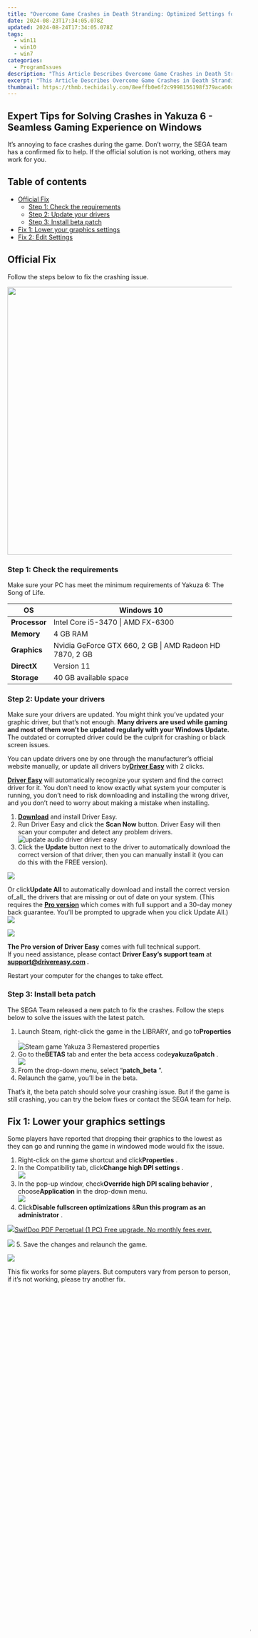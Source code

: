 ```yaml
---
title: "Overcome Game Crashes in Death Stranding: Optimized Settings for a Perfect Gaming Session"
date: 2024-08-23T17:34:05.078Z
updated: 2024-08-24T17:34:05.078Z
tags:
  - win11
  - win10
  - win7
categories:
  - ProgramIssues
description: "This Article Describes Overcome Game Crashes in Death Stranding: Optimized Settings for a Perfect Gaming Session"
excerpt: "This Article Describes Overcome Game Crashes in Death Stranding: Optimized Settings for a Perfect Gaming Session"
thumbnail: https://thmb.techidaily.com/8eeffb0e6f2c9998156198f379aca60dcf8cc0a8121a8e9ad6701616d8eaae16.jpg
---
```


## Expert Tips for Solving Crashes in Yakuza 6 - Seamless Gaming Experience on Windows

It’s annoying to face crashes during the game. Don’t worry, the SEGA team has a confirmed fix to help. If the official solution is not working, others may work for you.

## Table of contents

* [Official Fix](https://tools.techidaily.com/drivereasy/download/)  
  * [Step 1: Check the requirements](https://tools.techidaily.com/drivereasy/download/)  
  * [Step 2: Update your drivers](https://tools.techidaily.com/drivereasy/download/)  
  * [Step 3: Install beta patch](https://tools.techidaily.com/drivereasy/download/)
* [Fix 1: Lower your graphics settings](https://tools.techidaily.com/drivereasy/download/)
* [Fix 2: Edit Settings](https://tools.techidaily.com/drivereasy/download/)

## Official Fix

Follow the steps below to fix the crashing issue.

<!-- affiliate ads begin -->
<a href="https://appsumo.8odi.net/c/5597632/2082535/7443" target="_top" id="2082535"><img src="//a.impactradius-go.com/display-ad/7443-2082535" border="0" alt="" width="1200" height="600"/></a><img height="0" width="0" src="https://appsumo.8odi.net/i/5597632/2082535/7443" style="position:absolute;visibility:hidden;" border="0" />
<!-- affiliate ads end -->
### Step 1: Check the requirements

 Make sure your PC has meet the minimum requirements of Yakuza 6: The Song of Life.

| **OS**        | Windows 10                                               |
| ------------- | -------------------------------------------------------- |
| **Processor** | Intel Core i5-3470 \| AMD FX-6300                        |
| **Memory**    | 4 GB RAM                                                 |
| **Graphics**  | Nvidia GeForce GTX 660, 2 GB \| AMD Radeon HD 7870, 2 GB |
| **DirectX**   | Version 11                                               |
| **Storage**   | 40 GB available space                                    |

### Step 2: Update your drivers

 Make sure your drivers are updated. You might think you’ve updated your graphic driver, but that’s not enough. **Many drivers are used while gaming and most of them won’t be updated regularly with your Windows Update.** The outdated or corrupted driver could be the culprit for crashing or black screen issues.

 You can update drivers one by one through the manufacturer’s official website manually, or update all drivers by[**Driver Easy**](https://tools.techidaily.com/drivereasy/download/) with 2 clicks.

[**Driver Easy**](https://tools.techidaily.com/drivereasy/download/) will automatically recognize your system and find the correct driver for it. You don’t need to know exactly what system your computer is running, you don’t need to risk downloading and installing the wrong driver, and you don’t need to worry about making a mistake when installing.

1. **[Download](https://tools.techidaily.com/drivereasy/download/)**  and install Driver Easy.
2. Run Driver Easy and click the **Scan Now** button. Driver Easy will then scan your computer and detect any problem drivers.  
![update audio driver driver easy](https://images.drivereasy.com/wp-content/uploads/2021/02/de-borderless.jpg)
3. Click the **Update**  button next to the driver to automatically download the correct version of that driver, then you can manually install it (you can do this with the FREE version).  
<!-- affiliate ads begin -->
<a href="https://secure.2checkout.com/order/checkout.php?PRODS=4620778&QTY=1&AFFILIATE=108875&CART=1"><img src="https://secure.avangate.com/images/merchant/07dd4d5a72f5740ef0f035f201951476/300__250banner.jpg" border="0"></a>
<!-- affiliate ads end -->

 Or click**Update All** to automatically download and install the correct version of_all_ the drivers that are missing or out of date on your system. (This requires the **[Pro version](https://tools.techidaily.com/drivereasy/download/)**  which comes with full support and a 30-day money back guarantee. You’ll be prompted to upgrade when you click Update All.)  
![](https://images.drivereasy.com/wp-content/uploads/2021/02/gtx-1650-driver-de.jpg)

<!-- affiliate ads begin -->
<a href="https://store.revouninstaller.com/order/checkout.php?PRODS=27889512&QTY=1&AFFILIATE=108875&CART=1"><img src="https://secure.avangate.com/images/merchant/4282ec8de8c9be897e7aff4aa231b1a4/728__90.jpg" border="0"></a>
<!-- affiliate ads end -->
**The Pro version of Driver Easy** comes with full technical support.  
 If you need assistance, please contact **Driver Easy’s support team** at **[support@drivereasy.com](https://tools.techidaily.com/drivereasy/download/) .**

Restart your computer for the changes to take effect.

### Step 3: Install beta patch

 The SEGA Team released a new patch to fix the crashes. Follow the steps below to solve the issues with the latest patch.

1. Launch Steam, right-click the game in the LIBRARY, and go to**Properties** .  
![Steam game Yakuza 3 Remastered properties](https://images.drivereasy.com/wp-content/uploads/2021/04/Steam-game-F1-2020-properties.jpg)
2. Go to the**BETAS** tab and enter the beta access code**yakuza6patch** .  
![](https://images.drivereasy.com/wp-content/uploads/2021/05/2021-05-06_15-18-16.jpg)
3. From the drop-down menu, select “**patch\_beta** ”.
4. Relaunch the game, you’ll be in the beta.

 That’s it, the beta patch should solve your crashing issue. But if the game is still crashing, you can try the below fixes or contact the SEGA team for help.

## Fix 1: Lower your graphics settings

 Some players have reported that dropping their graphics to the lowest as they can go and running the game in windowed mode would fix the issue.

1. Right-click on the game shortcut and click**Properties** .
2. In the Compatibility tab, click**Change high DPI settings** .  
![](https://images.drivereasy.com/wp-content/uploads/2021/05/2021-05-06_15-45-48.jpg)
3. In the pop-up window, check**Override high DPI scaling behavior** , choose**Application** in the drop-down menu.  
![](https://images.drivereasy.com/wp-content/uploads/2021/05/2021-05-06_15-31-35.jpg)
4. Click**Disable fullscreen optimizations** &**Run this program as an administrator** .  
<!-- affiliate ads begin -->
<a href="https://purchase.swifdoo.com/order/checkout.php?PRODS=40002162&QTY=1&AFFILIATE=108875&CART=1"><img src="https://secure.avangate.com/images/merchant/8b932759a5a04ddb34bf79e3f9072e4b/products/1_Product%20box%20white-1024x1024.png" border="0">SwifDoo PDF Perpetual (1 PC) Free upgrade. No monthly fees ever. 
</a>
<!-- affiliate ads end -->
![](https://images.drivereasy.com/wp-content/uploads/2021/05/2021-05-06_15-32-29.jpg)
5. Save the changes and relaunch the game.
<!-- affiliate ads begin -->
<a href="https://shop.mondly.com/affiliate.php?ACCOUNT=ATISTUDI&AFFILIATE=108875&PATH=https%3A%2F%2Fwww.mondly.com%3FAFFILIATE%3D108875%26RESOURCE%3D%2BEducational%2B300x600%2B"><img src="https://secure.avangate.com/images/merchant/69c418c33ec2e1a4267fa9bb77fa1428/educational-300x600.gif" border="0"></a>
<!-- affiliate ads end -->

 This fix works for some players. But computers vary from person to person, if it’s not working, please try another fix.

<!-- affiliate ads begin -->
<span id="1793213">
					<video width="1080" height="1620" style="cursor:pointer"
           poster="//a.impactradius-go.com/display-clicktoplayimage/1793213.jpeg"
           onclick="if(!this.playClicked){this.play();this.setAttribute('controls',true);this.playClicked=true;}">
	   <source src="//a.impactradius-go.com/display-ad/19135-1793213">
	   <img src="//a.impactradius-go.com/display-clicktoplayimage/1793213.jpeg" style="border: none; height: 100%; width: 100%; object-fit: contain">
	</video>
	<div style="width:1080px;text-align:center"><a href="javascript:window.open(decodeURIComponent('https%3A%2F%2Ftinyland.pxf.io%2Fc%2F5597632%2F1793213%2F19135'), '_blank');void(0);">Click here</a></div>
</span>
<img height="0" width="0" src="https://imp.pxf.io/i/5597632/1793213/19135" style="position:absolute;visibility:hidden;" border="0" />
<!-- affiliate ads end -->
## Fix 2: Edit Settings

 This fix is working for most of the users, follow the steps to edit your Advanced Performance Settings.

1. Press the**Windows logo key + I** together and click**System** .  
![](https://images.drivereasy.com/wp-content/uploads/2020/10/click-on-System.jpg)
2. In the left panel, scroll down and click**About** . Find and click**Advanced system settings** on the right panel.  
<!-- affiliate ads begin -->
<a href="https://store.advancedwebranking.com/order/checkout.php?PRODS=4715051&QTY=1&AFFILIATE=108875&CART=1"><img src="https://secure.avangate.com/images/merchant/14edc6ebfdae2e23bbed83d67f50e983/products/33_awr%20logo.png" border="0"></a>
<!-- affiliate ads end -->
![](https://images.drivereasy.com/wp-content/uploads/2021/05/2021-05-06_12-33-00.jpg)
3. In the**Advanced** tab, click**Settings…** under Performance.  
<!-- affiliate ads begin -->
<a href="https://otszone.ots7.com/order/checkout.php?PRODS=4713324&QTY=1&AFFILIATE=108875&CART=1"><img src="https://green.ots7.com/screenshots/OtsAV/OtsAVTV1.90-300x188.jpg" border="0">OtsAV TV Webcaster</a>
<!-- affiliate ads end -->
![](https://images.drivereasy.com/wp-content/uploads/2021/05/2021-05-06_14-10-23.jpg)
4. Go to the**Advanced** tab and make sure Programs is checked. Then click**Change…**  
![](https://images.drivereasy.com/wp-content/uploads/2021/05/2021-05-06_12-33-40.jpg)
5. Uncheck**Automatically manage paging file size for all drives** . Select the drive that Yakuza 6: The Song of Life is installed.
6. Select**Custom size** . The Initial size should be the**Recommended size** that under**Total paging file size for all drives** .  
 Mine is**2918** MB.  
![](https://images.drivereasy.com/wp-content/uploads/2021/05/2021-05-06_14-21-19.jpg)
7. For Maximum size, you need to check your Ram of PC.  
**Your PC Ram \*1024= Maximum size (MB)** .  
 Mine has 16GB, so the number should be 16\*1024=16384 MB. Click OK to apply the changes.  
![](https://images.drivereasy.com/wp-content/uploads/2021/05/2021-05-06_14-49-11.jpg)
8. Restart your PC and your problem should be fixed.
<!-- affiliate ads begin -->
<a href="https://secure.2checkout.com/order/checkout.php?PRODS=4531356&QTY=1&AFFILIATE=108875&CART=1"><img src="https://secure.avangate.com/images/merchant/8fdd149fcaa7058caccc9c4ad5b0d89a/products/tss-box.JPG" border="0">The Tube Sites Submitter is a fast and efficient tool for anyone who needs to upload videos quickly, easily and automatically to hundreds of tube sites in mere minutes . </a>
<!-- affiliate ads end -->

---

 That’s it, hope the fixes work for you. Hopefully, you can enjoy the rest of the game!

<ins class="adsbygoogle"
     style="display:block"
     data-ad-format="autorelaxed"
     data-ad-client="ca-pub-7571918770474297"
     data-ad-slot="1223367746"></ins>



<ins class="adsbygoogle"
     style="display:block"
     data-ad-client="ca-pub-7571918770474297"
     data-ad-slot="8358498916"
     data-ad-format="auto"
     data-full-width-responsive="true"></ins>

<span class="atpl-alsoreadstyle">Also read:</span>
<div><ul>
<li><a href="https://instagram-video-files.techidaily.com/updated-the-hidden-weapons-for-social-media-dominance-on-instagram/"><u>[Updated] The Hidden Weapons for Social Media Dominance on Instagram</u></a></li>
<li><a href="https://program-issues.techidaily.com/ace-gaming-performance-troubleshooting-and-solutions-for-low-fps-on-windows-machines/"><u>Ace Gaming Performance: Troubleshooting and Solutions for Low FPS on Windows Machines</u></a></li>
<li><a href="https://extra-information.techidaily.com/aerial-robotics-simplified-how-drones-fly-talk-and-work/"><u>Aerial Robotics Simplified  How Drones Fly, Talk & Work</u></a></li>
<li><a href="https://win11.techidaily.com/avoiding-chatbots-maintaining-security-in-your-windows-11-access/"><u>Avoiding Chatbots: Maintaining Security in Your Windows 11 Access</u></a></li>
<li><a href="https://program-issues.techidaily.com/conquering-roller-champions-multiplayer-battles-your-definitive-guide/"><u>Conquering Roller Champions Multiplayer Battles - Your Definitive Guide</u></a></li>
<li><a href="https://program-issues.techidaily.com/definitive-fixes-to-get-past-fortnites-incessant-load-screen-problem/"><u>Definitive Fixes to Get Past Fortnite's Incessant Load Screen Problem</u></a></li>
<li><a href="https://program-issues.techidaily.com/diablo-ii-resurrected-wont-boot-here-are-your-top-solutions/"><u>Diablo II Resurrected Won't Boot? Here Are Your Top Solutions!</u></a></li>
<li><a href="https://program-issues.techidaily.com/ending-pc-crashes-for-call-of-duty-warzone-expert-fixes-for-gamers/"><u>Ending PC Crashes for Call of Duty Warzone - Expert Fixes for Gamers</u></a></li>
<li><a href="https://hardware-updates.techidaily.com/find-and-download-updated-amd-radeon-hd-drivers-for-windows/"><u>Find and Download Updated AMD Radeon HD Drivers for Windows</u></a></li>
<li><a href="https://program-issues.techidaily.com/fix-your-steam-issues-how-to-get-windows-10-games-running-smoothly-again/"><u>Fix Your Steam Issues: How to Get Windows 10 Games Running Smoothly Again</u></a></li>
<li><a href="https://program-issues.techidaily.com/fixes-and-solutions-how-to-stop-total-war-warhammer-iii-from-crashing-on-windows/"><u>Fixes and Solutions: How to Stop TOTAL WAR: WARHAMMER III From Crashing on Windows</u></a></li>
<li><a href="https://program-issues.techidaily.com/fixes-for-when-resident-evil-village-wont-start/"><u>Fixes for When Resident Evil Village Won't Start</u></a></li>
<li><a href="https://program-issues.techidaily.com/fixing-dragons-dogma-2-pc-game-crashes-troubleshooting-guide/"><u>Fixing Dragon's Dogma 2 PC Game Crashes - Troubleshooting Guide</u></a></li>
<li><a href="https://program-issues.techidaily.com/fuser-stability-improved-say-goodbye-to-persistent-pc-disruptions/"><u>FUser Stability Improved - Say Goodbye to Persistent PC Disruptions</u></a></li>
<li><a href="https://program-issues.techidaily.com/how-to-boost-your-utorrent-speed-and-get-faster-downloads-expert-tips/"><u>How to Boost Your uTorrent Speed & Get Faster Downloads: Expert Tips</u></a></li>
<li><a href="https://android-frp.techidaily.com/how-to-bypass-honor-100-frp-in-3-different-ways-by-drfone-android/"><u>How To Bypass Honor 100 FRP In 3 Different Ways</u></a></li>
<li><a href="https://program-issues.techidaily.com/how-to-overcome-game-crash-issues-black-screen-solutions-for-resident-evil-village/"><u>How to Overcome Game-Crash Issues: Black Screen Solutions for Resident Evil Village</u></a></li>
<li><a href="https://program-issues.techidaily.com/how-to-permanently-stop-the-ring-of-elysium-from-freezing-during-play-a-detailed-fix-guide/"><u>How to Permanently Stop the Ring of Elysium From Freezing During Play - A Detailed Fix Guide</u></a></li>
<li><a href="https://program-issues.techidaily.com/how-to-resolve-initialization-problems-with-age-of-empires-iv/"><u>How to Resolve Initialization Problems with Age of Empires IV</u></a></li>
<li><a href="https://program-issues.techidaily.com/how-to-resolve-valorant-graphics-driver-crash-errors-swiftly-and-efficiently/"><u>How to Resolve Valorant Graphics Driver Crash Errors Swiftly and Efficiently</u></a></li>
<li><a href="https://review-topics.techidaily.com/how-to-transfer-data-from-iphone-x-to-other-iphone-13-pro-devices-drfone-by-drfone-transfer-data-from-ios-transfer-data-from-ios/"><u>How To Transfer Data From iPhone X To Other iPhone 13 Pro devices? | Dr.fone</u></a></li>
<li><a href="https://fake-location.techidaily.com/in-2024-4-methods-to-turn-off-life-360-on-oppo-k11-5g-without-anyone-knowing-drfone-by-drfone-virtual-android/"><u>In 2024, 4 Methods to Turn off Life 360 On Oppo K11 5G without Anyone Knowing | Dr.fone</u></a></li>
<li><a href="https://easy-unlock-android.techidaily.com/in-2024-the-ultimate-guide-to-nokia-g310-pattern-lock-screen-everything-you-need-to-know-by-drfone-android/"><u>In 2024, The Ultimate Guide to Nokia G310 Pattern Lock Screen Everything You Need to Know</u></a></li>
<li><a href="https://program-issues.techidaily.com/microsoft-edge-stability-improvements-for-windows-10-users-crashes-solved/"><u>Microsoft Edge Stability Improvements for Windows 10 Users [Crashes Solved]</u></a></li>
<li><a href="https://program-issues.techidaily.com/1723007869963-pc-troubles-heres-how-you-can-stop-praey-from-crashing/"><u>PC Troubles? Here's How You Can Stop Praey From Crashing</u></a></li>
<li><a href="https://program-issues.techidaily.com/quickly-resolve-your-call-of-duty-warzone-directx-problem-in-just-four-steps/"><u>Quickly Resolve Your Call of Duty: Warzone DirectX Problem in Just Four Steps</u></a></li>
<li><a href="https://program-issues.techidaily.com/resolve-starfields-excessive-cpu-drain-a-comprehensive-guide/"><u>Resolve Starfield's Excessive CPU Drain : A Comprehensive Guide</u></a></li>
<li><a href="https://program-issues.techidaily.com/resolving-errors-how-to-restore-camera-functionality-in-snapchat/"><u>Resolving Errors - How to Restore Camera Functionality in Snapchat</u></a></li>
<li><a href="https://buynow-tips.techidaily.com/top-rated-car-bluetooth-adapter-of-2023-sumind-bt70b-transmitter-evaluation-and-features/"><u>Top-Rated Car Bluetooth Adapter of 2023 – Sumind BT70B Transmitter Evaluation & Features</u></a></li>
<li><a href="https://program-issues.techidaily.com/troubleshoot-and-fix-eac-error-ensuring-successful-setup-of-easy-anti-cheat-software/"><u>Troubleshoot and Fix EAC Error: Ensuring Successful Setup of Easy Anti-Cheat Software</u></a></li>
<li><a href="https://program-issues.techidaily.com/troubleshooting-playstation-portable-title-forge-warrior-collapse-in-windows-environment/"><u>Troubleshooting PlayStation Portable Title: Forge Warrior Collapse in Windows Environment</u></a></li>
<li><a href="https://program-issues.techidaily.com/troubleshooting-steps-solving-horizon-forbidden-west-full-game-crashes-on-windows/"><u>Troubleshooting Steps: Solving 'Horizon Forbidden West' Full Game Crashes on Windows</u></a></li>
<li><a href="https://win11-tips.techidaily.com/troubleshooting-system-overheats-rms-cpu-solution-guide/"><u>Troubleshooting System Overheats: RM's CPU Solution Guide</u></a></li>
<li><a href="https://program-issues.techidaily.com/troubleshooting-why-cant-i-access-the-elden-ring-release/"><u>Troubleshooting: Why Can't I Access the Elden Ring Release?</u></a></li>
<li><a href="https://program-issues.techidaily.com/ultimate-guide-to-resolving-terrarias-persistent-crash-issues/"><u>Ultimate Guide to Resolving Terraria's Persistent Crash Issues</u></a></li>
<li><a href="https://program-issues.techidaily.com/ultimate-guide-resolving-minecrafts-crossbow-malfunction/"><u>Ultimate Guide: Resolving Minecraft's Crossbow Malfunction</u></a></li>
<li><a href="https://iphone-unlock.techidaily.com/unlock-apple-iphone-15-pro-with-forgotten-passcode-different-methods-you-can-try-drfone-by-drfone-ios/"><u>Unlock Apple iPhone 15 Pro With Forgotten Passcode Different Methods You Can Try | Dr.fone</u></a></li>
<li><a href="https://program-issues.techidaily.com/upgrade-your-utorrent-experience-strategies-to-resolve-and-prevent-slow-download-speeds/"><u>Upgrade Your uTorrent Experience: Strategies to Resolve and Prevent Slow Download Speeds</u></a></li>
</ul></div>
